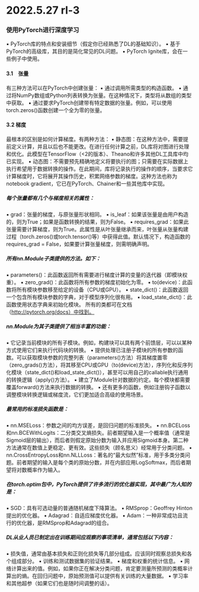 # 2022.5.27 rl-3

### 使用PyTorch进行深度学习

▪  PyTorch库的特点和安装细节（假定你已经熟悉了DL的基础知识）。
▪  基于PyTorch的高级库，其目的是简化常见的DL问题。
▪  PyTorch Ignite库，会在一些例子中使用。

#### 3.1　张量

有三种方法可以在PyTorch中创建张量：
▪  通过调用所需类型的构造函数。
▪  通过将NumPy数组或Python列表转换为张量。在这种情况下，类型将从数组的类型中获取。
▪  通过要求PyTorch创建带有特定数据的张量。例如，可以使用torch.zeros()函数创建一个全为零的张量。

#### 3.2	梯度

最根本的区别是如何计算梯度。有两种方法：
▪  静态图：在这种方法中，需要提前定义计算，并且以后也不能更改。在进行任何计算之前，DL库将对图进行处理和优化。此模型在TensorFlow（<2的版本）、Theano和许多其他DL工具库中均已实现。
▪  动态图：不需要预先精确地定义将要执行的图；只需要在实际数据上执行希望用于数据转换的操作。在此期间，库将记录执行的操作的顺序，当要求它计算梯度时，它将展开其操作历史，积累网络参数的梯度。这种方法也称为notebook gradient，它已在PyTorch、Chainer和一些其他库中实现。

##### 每个张量都有几个与梯度相关的属性：

▪  grad：张量的梯度，与原张量形状相同。
▪  is_leaf：如果该张量是由用户构造的，则为True；如果是函数转换的结果，则为False。
▪  requires_grad：如果此张量需要计算梯度，则为True。此属性是从叶张量继承而来，叶张量从张量构建过程（torch.zeros()或torch.tensor()等）中获得此值。默认情况下，构造函数的requires_grad = False，如果要计算张量梯度，则需明确声明。

##### 所有nn.Module子类提供的方法。如下：

▪  parameters()：此函数返回所有需要进行梯度计算的变量的迭代器（即模块权重）。
▪  zero_grad()：此函数将所有参数的梯度初始化为零。
▪  to(device)：此函数将所有模块参数移至给定的设备（CPU或GPU）。
▪  state_dict()：此函数返回一个包含所有模块参数的字典，对于模型序列化很有用。
▪  load_state_dict()：此函数使用状态字典来初始化模块。
所有的类都可在文档（http://pytorch.org/docs）中找到。

##### nn.Module为其子类提供了相当丰富的功能：

▪  它记录当前模块的所有子模块。例如，构建块可以具有两个前馈层，可以以某种方式使用它们来执行代码块的转换。
▪  提供处理已注册子模块的所有参数的函数。可以获取模块参数的完整列表（parameters()方法）将其梯度置零（zero_grads()方法），将其移至CPU或GPU（to(device)方法），序列化和反序列化模块（state_dict()和load_state_dict()），甚至可以用自己的callable执行通用的转换逻辑（apply()方法）。
▪  建立了Module针对数据的约定。每个模块都需要覆盖forward()方法来执行数据的转换。
▪  还有更多的函数，例如注册钩子函数以调整模块转换逻辑或梯度流，它们更加适合高级的使用场景。

##### 最常用的标准损失函数是：

▪  nn.MSELoss：参数之间的均方误差，是回归问题的标准损失。
▪  nn.BCELoss和nn.BCEWithLogits：二分类交叉熵损失。前者期望输入是一个概率值（通常是Sigmoid层的输出），而后者则假定原始分数为输入并应用Sigmoid本身。第二种方法通常在数值上更稳定、更有效。这些损失（顾名思义）经常用于分类问题。
▪  nn.CrossEntropyLoss和nn.NLLLoss：著名的“最大似然”标准，用于多类分类问题。前者期望的输入是每个类的原始分数，并在内部应用LogSoftmax，而后者期望将对数概率作为输入。

##### 在torch.optim包中，PyTorch提供了许多流行的优化器实现，其中最广为人知的是：

▪  SGD：具有可选动量的普通随机梯度下降算法。
▪  RMSprop：Geoffrey Hinton提出的优化器。
▪  Adagrad：自适应梯度优化器。
▪  Adam：一种非常成功且流行的优化器，是RMSprop和Adagrad的组合。

##### DL从业人员已制定出在训练期间应观察的事项清单，通常包括以下内容：

▪  损失值，通常由基本损失和正则化损失等几部分组成。应该同时观察总损失和各个组成部分。
▪  训练和测试数据集的验证结果。
▪  梯度和权重的统计信息。
▪  网络计算出来的值。例如，如果你正在解决分类问题，肯定要测量所预测的类概率计算出的熵。在回归问题中，原始预测值可以提供有关训练的大量数据。
▪  学习率和其他超参（如果它们也是随时间调整的话）。

